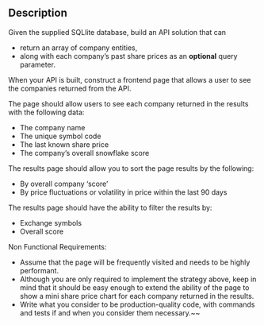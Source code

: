 
## Description

Given the supplied SQLlite database, build an API solution that can
- return an array of company entities,
- along with each company’s past share prices as an **optional** query parameter.

When your API is built, construct a frontend page that allows a user to see the companies returned from the API.

The page should allow users to see each company returned in the results with the following data:
- The company name
- The unique symbol code
- The last known share price
- The company’s overall snowflake score

The results page should allow you to sort the page results by the following:
- By overall company ‘score’
- By price fluctuations or volatility in price within the last 90 days

The results page should have the ability to filter the results by:
- Exchange symbols
- Overall score

Non Functional Requirements:
- Assume that the page will be frequently visited and needs to be highly performant.
- Although you are only required to implement the strategy above, keep in mind that it should be easy enough to extend the ability of the page to show a mini share price chart for each company returned in the results.
- Write what you consider to be production-quality code, with commands and tests if and when you consider them necessary.~~

